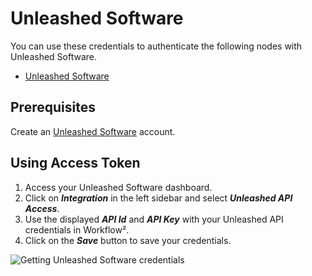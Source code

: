 # Unleashed Software

You can use these credentials to authenticate the following nodes with Unleashed Software.
- [Unleashed Software](/workflow/integrations/nodes/workflow-nodes-base.unleashedSoftware/)

## Prerequisites

Create an [Unleashed Software](https://www.unleashedsoftware.com/) account.

## Using Access Token

1. Access your Unleashed Software dashboard.
2. Click on ***Integration*** in the left sidebar and select ***Unleashed API Access***.
3. Use the displayed ***API Id*** and ***API Key*** with your Unleashed API credentials in Workflow².
4. Click on the ***Save*** button to save your credentials.

![Getting Unleashed Software credentials](/_images/integrations/credentials/unleashedsoftware/using-access-token.gif)
